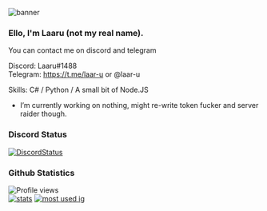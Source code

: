![banner](https://raw.githubusercontent.com/stop-bark/stop-bark/master/banner4.png)

### Ello, I'm Laaru (not my real name).

You can contact me on discord and telegram  

Discord: Laaru#1488  
Telegram: https://t.me/laar-u or @laar-u  

Skills: C# / Python / A small bit of Node.JS  

- I’m currently working on nothing, might re-write token fucker and server raider though.

### Discord Status
[![DiscordStatus](https://discord.c99.nl/widget/theme-4/739824148267925565.png)](https://discord.c99.nl/)

### Github Statistics
![Profile views](https://gpvc.arturio.dev/Laar-u) <br> [![stats](https://github-readme-stats.vercel.app/api?username=Laar-u&show_icons=true&theme=synthwave)](https://github.com/anuraghazra/github-readme-stats) [![most used ig](https://github-readme-stats.vercel.app/api/top-langs/?username=Laar-u&layout=compact&theme=synthwave&show_icons=true&langs_count=10)]((https://github.com/anuraghazra/github-readme-stats))
